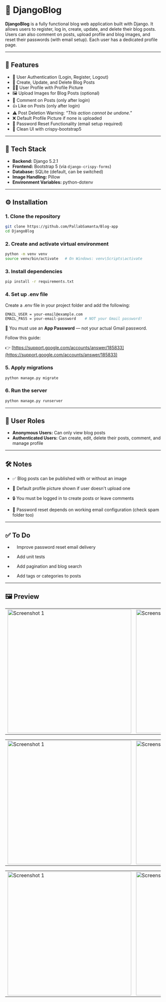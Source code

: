 # 📝 DjangoBlog

**DjangoBlog** is a fully functional blog web application built with Django. It allows users to register, log in, create, update, and delete their blog posts. Users can also comment on posts, upload profile and blog images, and reset their passwords (with email setup). Each user has a dedicated profile page.

---

## 🚀 Features

- 🔐 User Authentication (Login, Register, Logout)
- 📄 Create, Update, and Delete Blog Posts
- 🧑‍💻 User Profile with Profile Picture
- 🖼️ Upload Images for Blog Posts (optional)
- 💬 Comment on Posts (only after login)
- 👍 Like on Posts (only after login)
- ⚠️ Post Deletion Warning: *"This action cannot be undone."*
- ❌ Default Profile Picture if none is uploaded
- 🔁 Password Reset Functionality (email setup required)
- 🌙 Clean UI with crispy-bootstrap5

---

## 🧰 Tech Stack

- **Backend:** Django 5.2.1  
- **Frontend:** Bootstrap 5 (via `django-crispy-forms`)  
- **Database:** SQLite (default, can be switched)  
- **Image Handling:** Pillow  
- **Environment Variables:** python-dotenv  

---

## ⚙️ Installation

### 1. Clone the repository

```bash
git clone https://github.com/PallabSamanta/Blog-app
cd DjangoBlog
```

### 2. Create and activate virtual environment

```bash
python -m venv venv
source venv/bin/activate   # On Windows: venv\Scripts\activate
```

### 3. Install dependencies

```bash
pip install -r requirements.txt
```

### 4. Set up .env file

Create a .env file in your project folder and add the following:

```bash
EMAIL_USER = your-email@example.com
EMAIL_PASS = your-email-password    # NOT your Gmail password!
```

🔐 You must use an **App Password** — not your actual Gmail password.

Follow this guide:

👉 [https://support.google.com/accounts/answer/185833](https://support.google.com/accounts/answer/185833)

### 5. Apply migrations

```bash
python manage.py migrate
```

### 6. Run the server

```bash
python manage.py runserver
```

---

## 👥 User Roles

- **Anonymous Users:** Can only view blog posts
- **Authenticated Users:** Can create, edit, delete their posts, comment, and manage profile

---

## 🛠️ Notes

- ✅ Blog posts can be published with or without an image

- 👤 Default profile picture shown if user doesn't upload one

- 🔒 You must be logged in to create posts or leave comments

- 📩 Password reset depends on working email configuration (check spam folder too)

---

## ✅ To Do

- <span style="background-color:rgb(255, 255, 255); width: 10px; height: 10px; display: inline-block;"></span> Improve password reset email delivery

-  <span style="background-color:rgb(255, 255, 255); width: 10px; height: 10px; display: inline-block;"></span> Add unit tests

-  <span style="background-color:rgb(255, 255, 255); width: 10px; height: 10px; display: inline-block;"></span> Add pagination and blog search

-  <span style="background-color:rgb(255, 255, 255); width: 10px; height: 10px; display: inline-block;"></span> Add tags or categories to posts

---

## 🖼️ Preview


<!-- <table>
  <tr>
    <td><img src="https://drive.google.com/file/d/1kT2FHyhwQC0qD5WhLHlNyCxB1jQHACLE/view?usp=sharing" alt="Screenshot 1" width="400"></td>
    <td><img src="https://drive.google.com/file/d/1z-9QGJQ___ziDVQElH3WsYf6f5_-1hbi/view?usp=sharing" alt="Screenshot 2" width="400"></td>
  </tr>
</table> -->

<table>
  <tr>
    <td><img src="https://drive.google.com/uc?export=view&id=1kT2FHyhwQC0qD5WhLHlNyCxB1jQHACLE" alt="Screenshot 1" width="400"></td>
    <td><img src="https://drive.google.com/uc?export=view&id=1z-9QGJQ___ziDVQElH3WsYf6f5_-1hbi" alt="Screenshot 2" width="400"></td>
  </tr>
</table>

<!-- <table>
  <tr>
    <td><img src="https://drive.google.com/file/d/1V4h7lNF5aD1qQXh1WHlVF7q1QQGTnT2T/view?usp=sharing" alt="Screenshot 1" width="400"></td>
    <td><img src="https://drive.google.com/file/d/14CbfOT0smvOoESxpAusD_q2pComEAjPu/view?usp=sharing" alt="Screenshot 2" width="400"></td>
  </tr>
</table> -->

<table>
  <tr>
    <td><img src="https://drive.google.com/uc?export=view&id=1V4h7lNF5aD1qQXh1WHlVF7q1QQGTnT2T" alt="Screenshot 1" width="400"></td>
    <td><img src="https://drive.google.com/uc?export=view&id=14CbfOT0smvOoESxpAusD_q2pComEAjPu" alt="Screenshot 2" width="400"></td>
  </tr>
</table>


<!-- 
<table>
  <tr>
    <td><img src="https://drive.google.com/file/d/1r_O8ORwAwlQ0msMundR1_yNdGiErqG7s/view?usp=sharing" alt="Screenshot 1" width="400"></td>
    <td><img src="https://drive.google.com/file/d/1ProFUBcm8IyMFo4L8lkRC22z_8rqwVrC/view?usp=sharing" alt="Screenshot 2" width="400"></td>
  </tr>
</table> -->


<table>
  <tr>
    <td><img src="https://drive.google.com/uc?export=view&id=1r_O8ORwAwlQ0msMundR1_yNdGiErqG7s" alt="Screenshot 1" width="400"></td>
    <td><img src="https://drive.google.com/uc?export=view&id=1ProFUBcm8IyMFo4L8lkRC22z_8rqwVrC" alt="Screenshot 2" width="400"></td>
  </tr>
</table>

